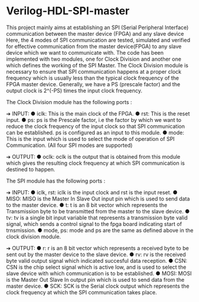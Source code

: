 # Verilog-HDL-SPI-master

This project mainly aims at establishing an SPI (Serial Peripheral Interface) communication
between the master device (FPGA) and any slave device 
Here, the 4 modes of SPI communication are tested, simulated and verified for
effective communication from the master device(FPGA) to any slave device which we want to
communicate with.
The code has been implemented with two modules, one for Clock Division and
another one which defines the working of the SPI Master. 
The Clock Division module is necessary to ensure that SPI communication happens at a proper clock frequency which is
usually less than the typical clock frequency of the FPGA master device. Generally, we
have a PS (prescale factor) and the output clock is 2^(-PS) times the input clock frequency.

The Clock Division module has the following ports :

➔ INPUT:
● iclk: This is the main clock of the FPGA.
● rst: This is the reset input.
● ps: <register> ps is the Prescale factor, i.e the factor by which we want to reduce the clock
frequency of the input clock so that SPI communication can be established. ps is
configured as an input to this module.
● mode: <register>  This is the input which is used to select the mode of operation of SPI
Communication. (All four SPI modes are supported)
  
➔ OUTPUT:
● oclk: oclk is the output that is obtained from this module which gives the resulting clock
frequency at which SPI communication is destined to happen.
  
The SPI module has the following ports :
  
➔ INPUT:
● iclk, rst: iclk is the input clock and rst is the input reset.
● MISO: MISO is the Master In Slave Out input pin which is used to send data to the
master device.
● t: t is an 8 bit vector which represents the Transmission byte to be transmitted from the
master to the slave device.
● tv: tv is a single bit input variable that represents a transmission byte valid signal, which
sends a control signal to the fpga board indicating start of trnsmission.
● mode, ps: mode and ps are the same as defined above in the clock division module.
  
➔ OUTPUT:
● r: r is an 8 bit vector which represents a received byte to be sent out by the master device
to the slave device.
● rv: rv is the received byte valid output signal which indicated succesful data reception.
● CSN: CSN is the chip select signal which is active low, and is used to select the slave
device with which communication is to be established.
● MOSI: MOSI is the Master Out Slave In output pin which is used to send data from the
master device.
● SCK: SCK is the Serial clock output which represents the clock frequency at which the
SPI communication takes place.
